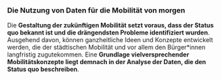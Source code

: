 ### Die Nutzung von Daten für die Mobilität von morgen 
Die **Gestaltung der zukünftigen Mobilität setzt voraus, dass der Status quo bekannt ist und die drängendsten Probleme identifiziert wurden**. Ausgehend davon, können ganzheitliche Ideen und Konzepte entwickelt werden, die der städtischen Mobilität und vor allem den Bürger*innen langfristig zugutekommen. Eine **Grundlage vielversprechender Mobilitätskonzepte liegt demnach in der Analyse der Daten, die den Status quo beschreiben**. 

